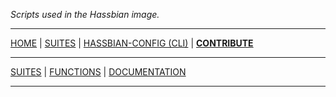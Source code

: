 _Scripts used in the Hassbian image._

***

[HOME](/) | [SUITES](/suites) | [HASSBIAN-CONFIG (CLI)](/cli) | [**CONTRIBUTE**](/contribute)

***

[SUITES](/contribute/suites) | [FUNCTIONS](/contribute/functions) | [DOCUMENTATION](/contribute/documentation)

***
